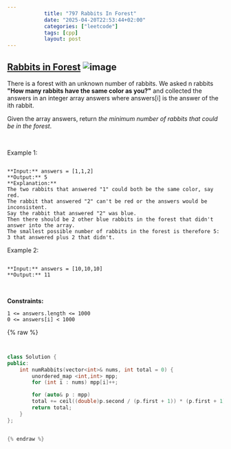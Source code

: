 ```yaml
---
            title: "797 Rabbits In Forest"
            date: "2025-04-20T22:53:44+02:00"
            categories: ["leetcode"]
            tags: [cpp]
            layout: post
---
```

            
## [Rabbits in Forest](https://leetcode.com/problems/rabbits-in-forest) ![image](https://img.shields.io/badge/Difficulty-Medium-orange)

There is a forest with an unknown number of rabbits. We asked n rabbits **"How many rabbits have the same color as you?"** and collected the answers in an integer array answers where answers[i] is the answer of the ith rabbit.

Given the array answers, return *the minimum number of rabbits that could be in the forest*.

 

Example 1:

```

**Input:** answers = [1,1,2]
**Output:** 5
**Explanation:**
The two rabbits that answered "1" could both be the same color, say red.
The rabbit that answered "2" can't be red or the answers would be inconsistent.
Say the rabbit that answered "2" was blue.
Then there should be 2 other blue rabbits in the forest that didn't answer into the array.
The smallest possible number of rabbits in the forest is therefore 5: 3 that answered plus 2 that didn't.

```

Example 2:

```

**Input:** answers = [10,10,10]
**Output:** 11

```

 

**Constraints:**

	1 <= answers.length <= 1000
	0 <= answers[i] < 1000

{% raw %}


```cpp


class Solution {
public:
    int numRabbits(vector<int>& nums, int total = 0) {
        unordered_map <int,int> mpp;
        for (int i : nums) mpp[i]++;

        for (auto& p : mpp)
        total += ceil((double)p.second / (p.first + 1)) * (p.first + 1);
        return total;
    }
};


{% endraw %}
